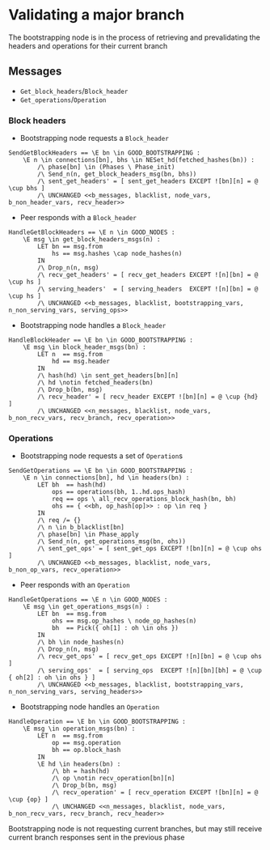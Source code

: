# Validating a major branch

The bootstrapping node is in the process of retrieving and prevalidating the headers and operations for their current branch

## Messages

- `Get_block_headers`/`Block_header`
- `Get_operations`/`Operation`

### Block headers

- Bootstrapping node requests a `Block_header`

```
SendGetBlockHeaders == \E bn \in GOOD_BOOTSTRAPPING :
    \E n \in connections[bn], bhs \in NESet_hd(fetched_hashes(bn)) :
        /\ phase[bn] \in (Phases \ Phase_init)
        /\ Send_n(n, get_block_headers_msg(bn, bhs))
        /\ sent_get_headers' = [ sent_get_headers EXCEPT ![bn][n] = @ \cup bhs ]
        /\ UNCHANGED <<b_messages, blacklist, node_vars, b_non_header_vars, recv_header>>
```

- Peer responds with a `Block_header`

```
HandleGetBlockHeaders == \E n \in GOOD_NODES :
    \E msg \in get_block_headers_msgs(n) :
        LET bn == msg.from
            hs == msg.hashes \cap node_hashes(n)
        IN
        /\ Drop_n(n, msg)
        /\ recv_get_headers' = [ recv_get_headers EXCEPT ![n][bn] = @ \cup hs ]
        /\ serving_headers'  = [ serving_headers  EXCEPT ![n][bn] = @ \cup hs ]
        /\ UNCHANGED <<b_messages, blacklist, bootstrapping_vars, n_non_serving_vars, serving_ops>>
```

- Bootstrapping node handles a `Block_header`

```
HandleBlockHeader == \E bn \in GOOD_BOOTSTRAPPING :
    \E msg \in block_header_msgs(bn) :
        LET n  == msg.from
            hd == msg.header
        IN
        /\ hash(hd) \in sent_get_headers[bn][n]
        /\ hd \notin fetched_headers(bn)
        /\ Drop_b(bn, msg)
        /\ recv_header' = [ recv_header EXCEPT ![bn][n] = @ \cup {hd} ]
        /\ UNCHANGED <<n_messages, blacklist, node_vars, b_non_recv_vars, recv_branch, recv_operation>>
```

### Operations

- Bootstrapping node requests a set of `Operation`s

```
SendGetOperations == \E bn \in GOOD_BOOTSTRAPPING :
    \E n \in connections[bn], hd \in headers(bn) :
        LET bh  == hash(hd)
            ops == operations(bh, 1..hd.ops_hash)
            req == ops \ all_recv_operations_block_hash(bn, bh)
            ohs == { <<bh, op_hash[op]>> : op \in req }
        IN
        /\ req /= {}
        /\ n \in b_blacklist[bn]
        /\ phase[bn] \in Phase_apply
        /\ Send_n(n, get_operations_msg(bn, ohs))
        /\ sent_get_ops' = [ sent_get_ops EXCEPT ![bn][n] = @ \cup ohs ]
        /\ UNCHANGED <<b_messages, blacklist, node_vars, b_non_op_vars, recv_operation>>
```

- Peer responds with an `Operation`

```
HandleGetOperations == \E n \in GOOD_NODES :
    \E msg \in get_operations_msgs(n) :
        LET bn  == msg.from
            ohs == msg.op_hashes \ node_op_hashes(n)
            bh  == Pick({ oh[1] : oh \in ohs })
        IN
        /\ bh \in node_hashes(n)
        /\ Drop_n(n, msg)
        /\ recv_get_ops' = [ recv_get_ops EXCEPT ![n][bn] = @ \cup ohs ]
        /\ serving_ops'  = [ serving_ops  EXCEPT ![n][bn][bh] = @ \cup { oh[2] : oh \in ohs } ]
        /\ UNCHANGED <<b_messages, blacklist, bootstrapping_vars, n_non_serving_vars, serving_headers>>
```

- Bootstrapping node handles an `Operation`

```
HandleOperation == \E bn \in GOOD_BOOTSTRAPPING :
    \E msg \in operation_msgs(bn) :
        LET n  == msg.from
            op == msg.operation
            bh == op.block_hash
        IN
        \E hd \in headers(bn) :
            /\ bh = hash(hd)
            /\ op \notin recv_operation[bn][n]
            /\ Drop_b(bn, msg)
            /\ recv_operation' = [ recv_operation EXCEPT ![bn][n] = @ \cup {op} ]
            /\ UNCHANGED <<n_messages, blacklist, node_vars, b_non_recv_vars, recv_branch, recv_header>>
```

Bootstrapping node is not requesting current branches, but may still receive current branch responses sent in the previous phase
